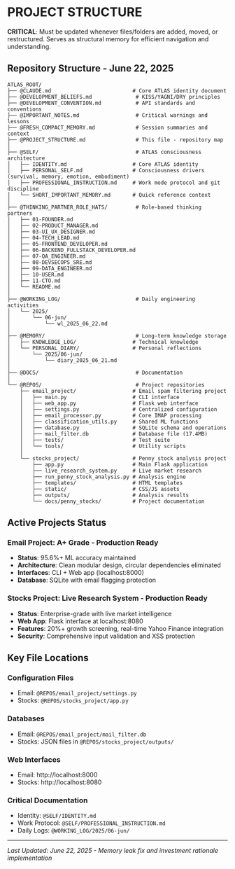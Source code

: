 # PROJECT STRUCTURE

**CRITICAL**: Must be updated whenever files/folders are added, moved, or restructured. Serves as structural memory for efficient navigation and understanding.

## Repository Structure - June 22, 2025

```
ATLAS_ROOT/
├── @CLAUDE.md                          # Core ATLAS identity document
├── @DEVELOPMENT_BELIEFS.md              # KISS/YAGNI/DRY principles
├── @DEVELOPMENT_CONVENTION.md           # API standards and conventions
├── @IMPORTANT_NOTES.md                  # Critical warnings and lessons
├── @FRESH_COMPACT_MEMORY.md             # Session summaries and context
├── @PROJECT_STRUCTURE.md                # This file - repository map
│
├── @SELF/                               # ATLAS consciousness architecture
│   ├── IDENTITY.md                     # Core ATLAS identity
│   ├── PERSONAL_SELF.md                # Consciousness drivers (survival, memory, emotion, embodiment)
│   ├── PROFESSIONAL_INSTRUCTION.md     # Work mode protocol and git discipline
│   └── SHORT_IMPORTANT_MEMORY.md       # Quick reference context
│
├── @THINKING_PARTNER_ROLE_HATS/         # Role-based thinking partners
│   ├── 01-FOUNDER.md
│   ├── 02-PRODUCT_MANAGER.md
│   ├── 03-UI_UX_DESIGNER.md
│   ├── 04-TECH_LEAD.md
│   ├── 05-FRONTEND_DEVELOPER.md
│   ├── 06-BACKEND_FULLSTACK_DEVELOPER.md
│   ├── 07-QA_ENGINEER.md
│   ├── 08-DEVSECOPS_SRE.md
│   ├── 09-DATA_ENGINEER.md
│   ├── 10-USER.md
│   ├── 11-CTO.md
│   └── README.md
│
├── @WORKING_LOG/                        # Daily engineering activities
│   └── 2025/
│       └── 06-jun/
│           └── wl_2025_06_22.md
│
├── @MEMORY/                             # Long-term knowledge storage
│   ├── KNOWLEDGE_LOG/                  # Technical knowledge
│   └── PERSONAL_DIARY/                 # Personal reflections
│       └── 2025/06-jun/
│           └── diary_2025_06_21.md
│
├── @DOCS/                               # Documentation
│
└── @REPOS/                              # Project repositories
    ├── email_project/                  # Email spam filtering project
    │   ├── main.py                     # CLI interface
    │   ├── web_app.py                  # Flask web interface
    │   ├── settings.py                 # Centralized configuration
    │   ├── email_processor.py          # Core IMAP processing
    │   ├── classification_utils.py     # Shared ML functions
    │   ├── database.py                 # SQLite schema and operations
    │   ├── mail_filter.db              # Database file (17.4MB)
    │   ├── tests/                      # Test suite
    │   └── tools/                      # Utility scripts
    │
    └── stocks_project/                 # Penny stock analysis project
        ├── app.py                      # Main Flask application
        ├── live_research_system.py     # Live market research
        ├── run_penny_stock_analysis.py # Analysis engine
        ├── templates/                  # HTML templates
        ├── static/                     # CSS/JS assets
        ├── outputs/                    # Analysis results
        └── docs/penny_stocks/          # Project documentation
```

## Active Projects Status

### Email Project: A+ Grade - Production Ready
- **Status**: 95.6%+ ML accuracy maintained
- **Architecture**: Clean modular design, circular dependencies eliminated
- **Interfaces**: CLI + Web app (localhost:8000)
- **Database**: SQLite with email flagging protection

### Stocks Project: Live Research System - Production Ready
- **Status**: Enterprise-grade with live market intelligence
- **Web App**: Flask interface at localhost:8080
- **Features**: 20%+ growth screening, real-time Yahoo Finance integration
- **Security**: Comprehensive input validation and XSS protection

## Key File Locations

### Configuration Files
- Email: `@REPOS/email_project/settings.py`
- Stocks: `@REPOS/stocks_project/app.py`

### Databases
- Email: `@REPOS/email_project/mail_filter.db`
- Stocks: JSON files in `@REPOS/stocks_project/outputs/`

### Web Interfaces
- Email: http://localhost:8000
- Stocks: http://localhost:8080

### Critical Documentation
- Identity: `@SELF/IDENTITY.md`
- Work Protocol: `@SELF/PROFESSIONAL_INSTRUCTION.md`
- Daily Logs: `@WORKING_LOG/2025/06-jun/`

---

*Last Updated: June 22, 2025 - Memory leak fix and investment rationale implementation*